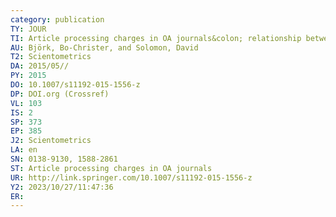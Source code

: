 ```yaml
---
category: publication
TY: JOUR
TI: Article processing charges in OA journals&colon; relationship between price and quality
AU: Björk, Bo-Christer, and Solomon, David
T2: Scientometrics
DA: 2015/05//
PY: 2015
DO: 10.1007/s11192-015-1556-z
DP: DOI.org (Crossref)
VL: 103
IS: 2
SP: 373
EP: 385
J2: Scientometrics
LA: en
SN: 0138-9130, 1588-2861
ST: Article processing charges in OA journals
UR: http://link.springer.com/10.1007/s11192-015-1556-z
Y2: 2023/10/27/11:47:36
ER: 
---
```

